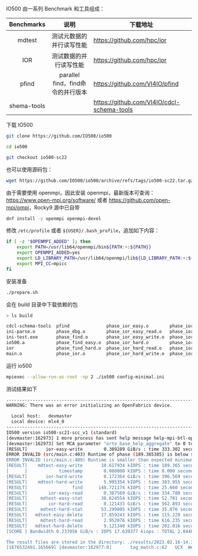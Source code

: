 IO500 由一系列 Benchmark 和工具组成：

| Benchmarks  |               说明                | 下载地址                                   |
| :---------: | :-------------------------------: | ------------------------------------------ |
|   mdtest    |     测试元数据的并行读写性能      | <https://github.com/hpc/ior>               |
|     IOR     |      测试数据的并行读写性能       | <https://github.com/hpc/ior>               |
|    pfind    | parallel find，find命令的并行版本 | https://github.com/VI4IO/pfind             |
| shema-tools |                                   | https://github.com/VI4IO/cdcl-schema-tools |

下载 IO500

```bash
git clone https://github.com/IO500/io500

cd io500

git checkout io500-sc22
```

也可以使用源码包：

```bash
wget https://github.com/IO500/io500/archive/refs/tags/io500-sc22.tar.gz
```

由于需要使用 openmpi，因此安装 openmpi，最新版本可查询：<https://www.open-mpi.org/software/> 或者 <https://github.com/open-mpi/ompi>，Rocky9 源中已自带

```bash
dnf install -y openmpi openmpi-devel
```

修改 `/etc/profile` 或者 `${USER}/.bash_profile`，追加如下内容：

```bash
if [ -z "$OPENMPI_ADDED" ]; then
    export PATH=/usr/lib64/openmpi/bin${PATH:+:${PATH}}
    export OPENMPI_ADDED=yes
    export LD_LIBRARY_PATH=/usr/lib64/openmpi/lib${LD_LIBRARY_PATH:+:${LD_LIBRARY_PATH}}
    export MPI_CC=mpicc
fi

```

安装准备

```bash
./prepare.sh
```

会在 build 目录中下载依赖的包

```bash
> ls build

cdcl-schema-tools  pfind              phase_ior_easy.o        phase_ior_rnd1MB.o        phase_mdtest.o              phase_mdtest_hard_delete.o  phase_mdworkbench_create.o
ini-parse.o        phase_dbg.o        phase_ior_easy_read.o   phase_ior_rnd4K.o         phase_mdtest_easy.o         phase_mdtest_hard_read.o    phase_mdworkbench_delete.o
ini-test.exe       phase_find.o       phase_ior_easy_write.o  phase_ior_rnd_read1MB.o   phase_mdtest_easy_delete.o  phase_mdtest_hard_stat.o    phase_opt.o
io500.a            phase_find_easy.o  phase_ior_hard.o        phase_ior_rnd_read4K.o    phase_mdtest_easy_stat.o    phase_mdtest_hard_write.o   phase_timestamp.o
ior                phase_find_hard.o  phase_ior_hard_read.o   phase_ior_rnd_write1MB.o  phase_mdtest_easy_write.o   phase_mdworkbench.o         util.o
main.o             phase_ior.o        phase_ior_hard_write.o  phase_ior_rnd_write4K.o   phase_mdtest_hard.o         phase_mdworkbench_bench.o   verifier.o
```

运行 io500

```bash
mpiexec --allow-run-as-root -np 2 ./io500 config-minimal.ini
```

测试结果如下

```bash
--------------------------------------------------------------------------
WARNING: There was an error initializing an OpenFabrics device.

  Local host:   devmaster
  Local device: mlx4_0
--------------------------------------------------------------------------
IO500 version io500-sc21-scc_v1 (standard)
[devmaster:162973] 1 more process has sent help message help-mpi-btl-openib.txt / error in device init
[devmaster:162973] Set MCA parameter "orte_base_help_aggregate" to 0 to see all help / error messages
[RESULT]       ior-easy-write        0.389289 GiB/s : time 333.302 seconds
ERROR INVALID (src/main.c:403) Runtime of phase (189.365385) is below stonewall time. This shouldn't happen!
ERROR INVALID (src/main.c:409) Runtime is smaller than expected minimum runtime
[RESULT]    mdtest-easy-write       10.617934 kIOPS : time 189.365 seconds [INVALID]
[      ]            timestamp        0.000000 kIOPS : time 0.000 seconds
[RESULT]       ior-hard-write        0.172364 GiB/s : time 396.569 seconds
[RESULT]    mdtest-hard-write        5.995354 kIOPS : time 303.955 seconds
[RESULT]                 find      148.721174 kIOPS : time 25.660 seconds
[RESULT]        ior-easy-read        0.387569 GiB/s : time 334.780 seconds
[RESULT]     mdtest-easy-stat       38.624554 kIOPS : time 52.781 seconds
[RESULT]        ior-hard-read        0.121433 GiB/s : time 562.893 seconds
[RESULT]     mdtest-hard-stat       53.299805 kIOPS : time 35.076 seconds
[RESULT]   mdtest-easy-delete       17.859243 kIOPS : time 115.229 seconds
[RESULT]     mdtest-hard-read        2.952076 kIOPS : time 616.235 seconds
[RESULT]   mdtest-hard-delete        9.121340 kIOPS : time 202.016 seconds
[SCORE ] Bandwidth 0.237056 GiB/s : IOPS 17.639377 kiops : TOTAL 2.044876 [INVALID]

The result files are stored in the directory: ./results/2023.02.16-14.35.23
[1676532491.165669] [devmaster:162977:0]       tag_match.c:62   UCX  WARN  unexpected tag-receive descriptor 0x1df2400 was not matched
```

